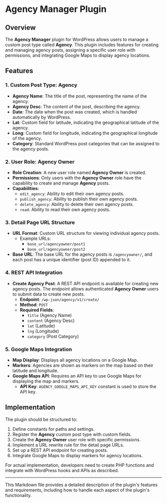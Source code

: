 # Agency Manager Plugin

## Overview

The **Agency Manager** plugin for WordPress allows users to manage a custom post type called **Agency**. This plugin includes features for creating and managing agency posts, assigning a specific user role with permissions, and integrating Google Maps to display agency locations.

## Features

### 1. Custom Post Type: Agency

- **Agency Name**: The title of the post, representing the name of the agency.
- **Agency Desc**: The content of the post, describing the agency.
- **Date**: The date when the post was created, which is handled automatically by WordPress.
- **Lat**: Custom field for latitude, indicating the geographical latitude of the agency.
- **Long**: Custom field for longitude, indicating the geographical longitude of the agency.
- **Category**: Standard WordPress post categories that can be assigned to the agency posts.

### 2. User Role: Agency Owner

- **Role Creation**: A new user role named **Agency Owner** is created.
- **Permissions**: Only users with the **Agency Owner** role have the capability to create and manage **Agency** posts.
- **Capabilities**:
  - `edit_agency`: Ability to edit their own agency posts.
  - `publish_agency`: Ability to publish their own agency posts.
  - `delete_agency`: Ability to delete their own agency posts.
  - `read`: Ability to read their own agency posts.

### 3. Detail Page URL Structure

- **URL Format**: Custom URL structure for viewing individual agency posts.
  - Example URLs: 
    - `base_url/agencyowner/post1`
    - `base_url/agencyowner/post2`
- **Base URL**: The base URL for the agency posts is `/agencyowner/`, and each post has a unique identifier (post ID) appended to it.

### 4. REST API Integration

- **Create Agency Post**: A REST API endpoint is available for creating new agency posts. The endpoint allows authenticated **Agency Owner** users to submit data to create new posts.
  - **Endpoint**: `/wp-json/agency/v1/create/`
  - **Method**: `POST`
  - **Required Fields**: 
    - `title` (Agency Name)
    - `content` (Agency Desc)
    - `lat` (Latitude)
    - `lng` (Longitude)
    - `category` (Post Category)

### 5. Google Maps Integration

- **Map Display**: Displays all agency locations on a Google Map.
- **Markers**: Agencies are shown as markers on the map based on their latitude and longitude.
- **Google Maps API**: Requires an API key to use Google Maps for displaying the map and markers.
  - **API Key**: `AGENCY_GOOGLE_MAPS_API_KEY` constant is used to store the API key.

## Implementation

The plugin should be structured to:
1. Define constants for paths and settings.
2. Register the **Agency** custom post type with custom fields.
3. Create the **Agency Owner** user role with specific permissions.
4. Implement a URL rewrite rule for the detail page URLs.
5. Set up a REST API endpoint for creating posts.
6. Integrate Google Maps to display markers for agency locations.

For actual implementation, developers need to create PHP functions and integrate with WordPress hooks and APIs as described.

---

This Markdown file provides a detailed description of the plugin's features and requirements, including how to handle each aspect of the plugin's functionality.
